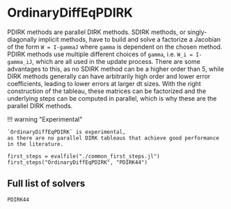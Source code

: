 # OrdinaryDiffEqPDIRK

PDIRK methods are parallel DIRK methods.
SDIRK methods, or singly-diagonally implicit methods,
have to build and solve a factorize a Jacobian of the form `W = I-gammaJ` where `gamma` is dependent on the chosen method.
PDIRK methods use multiple different choices of `gamma`, i.e. `W_i = I-gamma_iJ`,
which are all used in the update process.
There are some advantages to this,
as no SDIRK method can be a higher order than 5,
while DIRK methods generally can have arbitrarily high order and lower error coefficients,
leading to lower errors at larger dt sizes.
With the right construction of the tableau,
these matrices can be factorized and the underlying steps can be computed in parallel,
which is why these are the parallel DIRK methods.

!!! warning "Experimental"
    
    `OrdinaryDiffEqPDIRK` is experimental,
    as there are no parallel DIRK tableaus that achieve good performance in the literature.

```@eval
first_steps = evalfile("./common_first_steps.jl")
first_steps("OrdinaryDiffEqPDIRK", "PDIRK44")
```

## Full list of solvers

```@docs
PDIRK44
```
